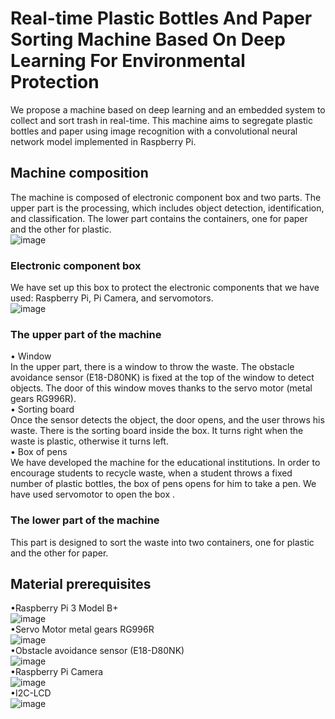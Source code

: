# Real-time Plastic Bottles And Paper Sorting Machine Based On Deep Learning For Environmental Protection
We propose a machine based on deep learning and an embedded system to collect and sort trash in real-time. This machine aims to segregate plastic bottles and paper using image recognition with a convolutional neural network model implemented in Raspberry Pi. 

## Machine composition
The machine is composed of electronic component box and two parts. The upper part is the processing, which includes object detection, identification, and classification. The lower part contains the containers, one for paper and the other for plastic.   
![image](https://user-images.githubusercontent.com/25481084/216020859-f6b10155-80cf-44ac-bd7a-ed1cfa4f3a0d.png)

### Electronic component box
We have set up this box to protect the electronic components that we have used: Raspberry Pi, Pi Camera, and servomotors.  
![image](https://user-images.githubusercontent.com/25481084/216021733-c2270364-013e-4fc4-ba5e-1821a93c839f.png)
### The upper part of the machine
•	Window  
In the upper part, there is a window to throw the waste. The obstacle avoidance sensor (E18-D80NK) is fixed at the top of the window to detect objects.
The door of this window moves thanks to the servo motor (metal gears RG996R).   
•	Sorting board    
Once the sensor detects the object, the door opens, and the user throws his waste. There is the sorting board inside the box. It turns right when the waste is plastic, otherwise it turns left.  
•	Box of pens  
We have developed the machine for the educational institutions. In order to encourage students to recycle waste, when a student throws a fixed number of plastic bottles, the box of pens opens for him to take a pen. We have used servomotor to open the box . 
### The lower part of the machine
This part is designed to sort the waste into two containers, one for plastic and the other for paper. 

## Material prerequisites
•Raspberry Pi 3 Model B+      
![image](https://user-images.githubusercontent.com/25481084/216034248-9df339bf-2ba2-4847-ae50-e2d7d1d80bd6.png)  
•Servo Motor metal gears RG996R  
![image](https://user-images.githubusercontent.com/25481084/216032842-7105f8a6-a7ae-4b00-892f-51d1b92d263e.png)  
•Obstacle avoidance sensor (E18-D80NK)    
![image](https://user-images.githubusercontent.com/25481084/216033578-16db2294-d499-4535-b91b-d4149a90ca25.png)  
•Raspberry Pi Camera      
![image](https://user-images.githubusercontent.com/25481084/216034943-ce1e2ec4-3a63-4b2b-9d1c-93b4a413cb71.png)  
•I2C-LCD       
![image](https://user-images.githubusercontent.com/25481084/216035984-f78f5b47-afe1-4e7f-a71a-58d5232f2a90.png)



